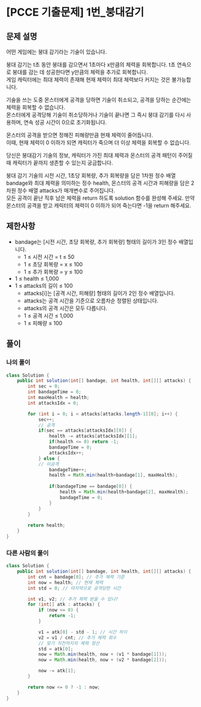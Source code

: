 # [PCCE 기출문제] 1번_붕대감기
## 문제 설명
어떤 게임에는 붕대 감기라는 기술이 있습니다.  

붕대 감기는 t초 동안 붕대를 감으면서 1초마다 x만큼의 체력을 회복합니다. t초 연속으로 붕대를 감는 데 성공한다면 y만큼의 체력을 추가로 회복합니다.  
게임 캐릭터에는 최대 체력이 존재해 현재 체력이 최대 체력보다 커지는 것은 불가능합니다.

기술을 쓰는 도중 몬스터에게 공격을 당하면 기술이 취소되고, 공격을 당하는 순간에는 체력을 회복할 수 없습니다.  
몬스터에게 공격당해 기술이 취소당하거나 기술이 끝나면 그 즉시 붕대 감기를 다시 사용하며, 연속 성공 시간이 0으로 초기화됩니다.

몬스터의 공격을 받으면 정해진 피해량만큼 현재 체력이 줄어듭니다.  
이때, 현재 체력이 0 이하가 되면 캐릭터가 죽으며 더 이상 체력을 회복할 수 없습니다.

당신은 붕대감기 기술의 정보, 캐릭터가 가진 최대 체력과 몬스터의 공격 패턴이 주어질 때 캐릭터가 끝까지 생존할 수 있는지 궁금합니다.  

붕대 감기 기술의 시전 시간, 1초당 회복량, 추가 회복량을 담은 1차원 정수 배열 bandage와 최대 체력을 의미하는 정수 health, 몬스터의 공격 시간과 피해량을 담은 2차원 정수 배열 attacks가 매개변수로 주어집니다.  
모든 공격이 끝난 직후 남은 체력을 return 하도록 solution 함수를 완성해 주세요. 만약 몬스터의 공격을 받고 캐릭터의 체력이 0 이하가 되어 죽는다면 -1을 return 해주세요.

## 제한사항
* bandage는 [시전 시간, 초당 회복량, 추가 회복량] 형태의 길이가 3인 정수 배열입니다.
  * 1 ≤ 시전 시간 = t ≤ 50
  * 1 ≤ 초당 회복량 = x ≤ 100
  * 1 ≤ 추가 회복량 = y ≤ 100
* 1 ≤ health ≤ 1,000
* 1 ≤ attacks의 길이 ≤ 100
  * attacks[i]는 [공격 시간, 피해량] 형태의 길이가 2인 정수 배열입니다.
  * attacks는 공격 시간을 기준으로 오름차순 정렬된 상태입니다.
  * attacks의 공격 시간은 모두 다릅니다.
  * 1 ≤ 공격 시간 ≤ 1,000
  * 1 ≤ 피해량 ≤ 100

## 풀이
### 나의 풀이
```java
class Solution {
    public int solution(int[] bandage, int health, int[][] attacks) {
        int sec = 0;
        int bandageTime = 0;
        int maxHealth = health;
        int attacksIdx = 0;

        for (int i = 0; i < attacks[attacks.length-1][0]; i++) {
            sec++;
            // 공격
            if(sec == attacks[attacksIdx][0]) {
                health -= attacks[attacksIdx][1];
                if(health <= 0) return -1;
                bandageTime = 0;
                attacksIdx++;
            } else {
            // 미공격
                bandageTime++;
                health = Math.min(health+bandage[1], maxHealth);
                
                if(bandageTime == bandage[0]) {
                    health = Math.min(health+bandage[2], maxHealth);
                    bandageTime = 0;
                }
            }
        }
        
        return health;
    }
}
```  

### 다른 사람의 풀이
```java
class Solution {
    public int solution(int[] bandage, int health, int[][] attacks) {
        int cnt = bandage[0]; // 추가 체력 기준
        int now = health; // 현재 체력
        int std = 0; // 마지막으로 공격당한 시간

        int v1, v2; // 추가 체력 받을 수 있나?
        for (int[] atk : attacks) {
            if (now <= 0) {
                return -1;
            }

            v1 = atk[0] - std - 1; // 시간 차이
            v2 = v1 / cnt; // 추가 체력 회수
            // 맞기 직전까지의 체력 정산
            std = atk[0];
            now = Math.min(health, now + (v1 * bandage[1]));
            now = Math.min(health, now + (v2 * bandage[2]));

            now -= atk[1];
        }

        return now <= 0 ? -1 : now;
    }
}
```